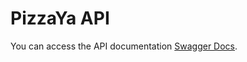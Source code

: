 # PizzaYa API

You can access the API documentation [Swagger Docs](http://localhost:8082/pizzaya/api/swagger-ui/index.html).
